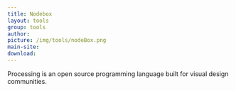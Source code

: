 ```yaml
---
title: Nodebox
layout: tools
group: tools
author:
picture: /img/tools/nodeBox.png
main-site:
download:
---
```

Processing is an open source programming language built for visual design communities.